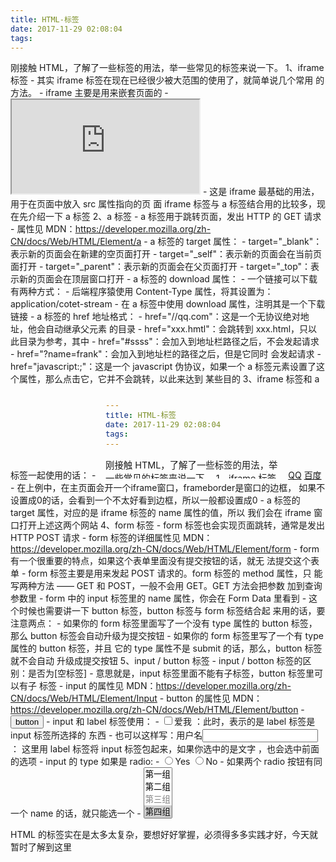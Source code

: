 ```yaml
---
title: HTML-标签
date: 2017-11-29 02:08:04
tags:
---
```


刚接触 HTML，了解了一些标签的用法，举一些常见的标签来说一下。
1、iframe 标签
    - 其实 iframe 标签在现在已经很少被大范围的使用了，就简单说几个常用
      的方法。
    - iframe 主要是用来嵌套页面的
	- <iframe src="https://www.baidu.com" name="xxx"></iframe>
	- 这是 iframe 最基础的用法，用于在页面中放入 src 属性指向的页
	  面
    iframe 标签与 a 标签结合用的比较多，现在先介绍一下 a 标签
2、a 标签
    - a 标签用于跳转页面，发出 HTTP 的 GET 请求
	- 属性见 MDN：https://developer.mozilla.org/zh-CN/docs/Web/HTML/Element/a
    - a 标签的 target 属性：
	- target="_blank"：表示新的页面会在新建的空页面打开
	- target="_self"：表示新的页面会在当前页面打开
	- target="_parent"：表示新的页面会在父页面打开
	- target="_top"：表示新的页面会在顶层窗口打开
    - a 标签的 download 属性：
	- 一个链接可以下载有两种方式：
	    - 后端程序猿使用 Content-Type 属性，将其设置为：
	      application/cotet-stream
	    - 在 a 标签中使用 download 属性，注明其是一个下载链接
    - a 标签的 href 地址格式：
	- href="//qq.com"：这是一个无协议绝对地址，他会自动继承父元素
	  的目录
	- href="xxx.hmtl"：会跳转到 xxx.html，只以此目录为参考，其中
	    - href="#ssss"：会加入到地址栏路径之后，不会发起请求
	    - href="?name=frank"：会加入到地址栏的路径之后，但是它同时
	      会发起请求
	- href="javascript:;"：这是一个 javascript 伪协议，如果一个 a
	  标签元素设置了这个属性，那么点击它，它并不会跳转，以此来达到
	  某些目的
3、iframe 标签和 a 标签一起使用的话：
    - <body>
	<iframe name=xxx src="#" frameborder="0"></iframe>
	<a target=xxx href="http://qq.com">QQ</a>
	<a target=xxx href="http://baidu.com">百度</a>
      </body>
    - 在上例中，在主页面会开一个iframe窗口，frameborder是窗口的边框，
      如果不设置成0的话，会看到一个不太好看到边框，所以一般都设置成0
    - a 标签的 target 属性，对应的是 iframe 标签的 name 属性的值，所以
      我们会在 iframe 窗口打开上述这两个网站
4、form 标签
    - form 标签也会实现页面跳转，通常是发出 HTTP POST 请求
	- form 标签的详细属性见 MDN：https://developer.mozilla.org/zh-CN/docs/Web/HTML/Element/form
    - form 有一个很重要的特点，如果这个表单里面没有提交按钮的话，就无
      法提交这个表单
    - form 标签主要是用来发起 POST 请求的。form 标签的 method 属性，只
      能写两种方法 —— GET 和 POST，一般不会用 GET。GET 方法会把参数
      加到查询参数里
    - form 中的 input 标签里的 name 属性，你会在 Form Data 里看到
    - 这个时候也需要讲一下 button 标签，button 标签与 form 标签结合起
      来用的话，要注意两点：
	- 如果你的 form 标签里面写了一个没有 type 属性的 button 标签，
	  那么 button 标签会自动升级为提交按钮
	- 如果你的 form 标签里写了一个有 type 属性的 button 标签，并且
	  它的 type 属性不是 submit 的话，那么，button 标签就不会自动
          升级成提交按钮
5、input / button 标签
    - input / botton 标签的区别：是否为[空标签]
	- 意思就是，input 标签里面不能有子标签，button 标签里可以有子
	  标签
    - input 的属性见 MDN：https://developer.mozilla.org/zh-CN/docs/Web/HTML/Element/Input
    - button 的属性见 MDN：https://developer.mozilla.org/zh-CN/docs/Web/HTML/Element/button
    - <input type="button" value="button">
	- input 和 label 标签使用：
	    - <input type="checkbox" id="xxx"><label for="xxx">爱我
	      </label>：此时，表示的是 label 标签是 input 标签所选择的
	      东西
	    - 也可以这样写：<label>用户名<input type="text" name="xxx"></label>：
	      这里用 label 标签将 input 标签包起来，如果你选中的是文字
	    ，也会选中前面的选项
	- input 的 type 如果是 radio:
	    - <label><input name="loveme" type="radio" value="yes">Yes</label>
	      <label><input name="loveme" type="radio" value="no">No</label>
	    - 如果两个 radio 按钮有同一个 name 的话，就只能选一个
	- <select name="group" multiple>
	    <option value="">-</option>
	    <option value="1">第一组</option>
	    <option value="2">第二组</option>
	    <option value="3" disabled>第三组</option>
	    <option value="4" selected>第四组</option>
	    - 这里，是一个下拉选择框，multiple 属性表示是多选；
	      disabled 属性表示不能选；selected 属性表示默认选中
	- <textarea style="resize:none; width: 200px heigth: 100px;"
	  name="爱好" cols="30" rows="10"></textarea>
	    - 这是用来写多行文字的，textarea 标签属于可替换标签，它自
	      带宽高，但是可以使用属性设置或者 CSS 将其覆盖
	    - 这里设置的 cols 在实际运用中不一定是这么多格，但是 rows
	      是一定是这么多格
6、table 标签
    - table 标签用于展示数据，属性见：https://developer.mozilla.org/zh-CN/docs/Web/HTML/Element/table
    - table 标签里只能出现这几个标签：<thead>、<tbody>、<tfoot>
	- thead，tbody、tfoot 标签里面可以有：<tr>(table row)、
	  <th>(table header)、<td>(table data) 这几个标签
    - <colgroup>
	<col width=100>
	<col width=200>
      </colgroup>
	- 这个标签，现在用的比较少了，他是用来列列指定表格每一列的宽度
    - 不管 <thead>、<tbody>、<tfoot> 标签的前后顺序如何，浏览器都会按
      照 head、body、foot 的顺序来显示它

HTML 的标签实在是太多太复杂，要想好好掌握，必须得多多实践才好，今天就
暂时了解到这里

